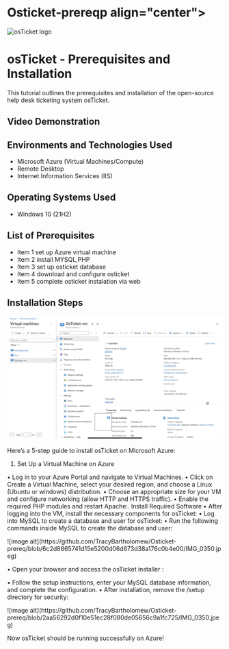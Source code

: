 # Osticket-prereqp align="center">
<img src="https://i.imgur.com/Clzj7Xs.png" alt="osTicket logo"/>
</p>

<h1>osTicket - Prerequisites and Installation</h1>
This tutorial outlines the prerequisites and installation of the open-source help desk ticketing system osTicket.<br />


<h2>Video Demonstration</h2>



<h2>Environments and Technologies Used</h2>

- Microsoft Azure (Virtual Machines/Compute)
- Remote Desktop
- Internet Information Services (IIS)

<h2>Operating Systems Used </h2>

- Windows 10</b> (21H2)

<h2>List of Prerequisites</h2>

- Item 1 set up Azure virtual machine
- Item 2 install MYSQL,PHP
- Item 3 set up osticket database
- Item 4 download and configure osticket
- Item 5 complete osticket instalation via web

<h2>Installation Steps</h2>

![image alt](https://github.com/TracyBartholomew/Osticket-prereq/blob/b7e154c3cb604f44fe507f94d43ba97130d25787/IMG_0353.jpeg)
</p>
<p>
Here’s a 5-step guide to install osTicket on Microsoft Azure:

1. Set Up a Virtual Machine on Azure

•	Log in to your Azure Portal and navigate to Virtual Machines.
•	Click on Create a Virtual Machine, select your desired region, and choose a Linux (Ubuntu or windows)          distribution.
•	Choose an appropriate size for your VM and configure networking (allow HTTP and HTTPS traffic).
•	Enable the required PHP modules and restart Apache:. Install Required Software
•	After logging into the VM, install the necessary components for osTicket:
•	Log into MySQL to create a database and user for osTicket:
•	Run the following commands inside MySQL to create the database and user:
<p>
![image alt](https://github.com/TracyBartholomew/Osticket-prereq/blob/6c2d8865741d15e5200d06d673d38a176c0b4e00/IMG_0350.jpeg)
</p>
<p>
•	Open your browser and access the osTicket installer :

•	Follow the setup instructions, enter your MySQL database information, and complete the configuration.
•	After installation, remove the /setup directory for security:

<p>
![image alt](https://github.com/TracyBartholomew/Osticket-prereq/blob/2aa56292d0f10e51ec28f080de05656c9a1fc725/IMG_0350.jpeg)
</p>
Now osTicket should be running successfully on Azure!

